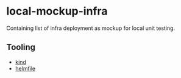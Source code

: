 # local-mockup-infra

Containing list of infra deployment as mockup for local unit testing.

## Tooling

- [kind](https://kind.sigs.k8s.io/docs/user/quick-start/#installation)
- [helmfile](https://helmfile.readthedocs.io/en/latest/#installation)

